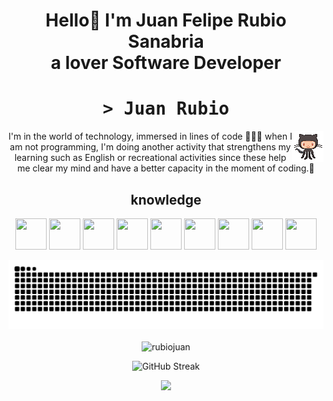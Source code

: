 <h1 align="center">Hello👋 I'm Juan Felipe Rubio Sanabria <br> a lover Software Developer </h1>

<div align="center">
<h1 align="center">
        <samp>&gt; Juan Rubio 
</h1>

<img src="https://raw.githubusercontent.com/lgzarturo/lgzarturo/master/assets/87202985-820dcb80-c2b6-11ea-9f56-7ec461c497c3.gif" alt="GitHub" style="float: right;" align="right"  width="50" height="50"/>

I'm in the world of technology, immersed in lines of code 👨🏻‍🚀 when I am not programming, I'm doing another activity that strengthens my learning such as English or recreational activities since these help me clear my mind and have a better capacity in the moment of coding.📱

<!DOCTYPE html>
<html lang="en">
<head>
    <meta charset="UTF-8">
    <meta name="viewport" content="width=device-width, initial-scale=1.0">
</head>
<body>
    <h2 align="center">knowledge</h2>
<p align="center">
  <img src="https://cdn3.iconfinder.com/data/icons/logos-and-brands-adobe/512/267_Python-512.png" width="50" height="50">
  <img src="https://upload.wikimedia.org/wikipedia/commons/thumb/3/38/HTML5_Badge.svg/2048px-HTML5_Badge.svg.png" width="50" height="50">
  <img src="https://upload.wikimedia.org/wikipedia/commons/thumb/6/62/CSS3_logo.svg/800px-CSS3_logo.svg.png" width="50" height="50">
  <img src="https://upload.wikimedia.org/wikipedia/commons/6/6a/JavaScript-logo.png" width="50" height="50">
  <img src="https://victorroblesweb.es/wp-content/uploads/2018/04/git.png" width="50" height="50">    
  <img src="https://cdn4.iconfinder.com/data/icons/logos-and-brands/512/181_Java_logo_logos-512.png" width="50" height="50">    
<img src="https://cdn.icon-icons.com/icons2/2699/PNG/512/mysql_logo_icon_169940.png" width="50" height="50">              
<img src="https://upload.wikimedia.org/wikipedia/commons/thumb/7/79/Spring_Boot.svg/640px-Spring_Boot.svg.png" width="50" height="50">    
<img src="https://cdn.iconscout.com/icon/free/png-256/free-postgresql-logo-icon-download-in-svg-png-gif-file-formats--programming-langugae-freebies-pack-logos-icons-1175119.png?f=webp" width="50" height="50"> 

</p>

</body>
</html>
<picture style="jutify">
  <source media="(prefers-color-scheme: dark)" srcset="https://raw.githubusercontent.com/CODE-G-ROOT/CODE-G-ROOT/output/github-contribution-grid-snake-dark.svg">
  <img alt="github contribution grid snake animation" src="https://raw.githubusercontent.com/CODE-G-ROOT/CODE-G-ROOT/output/github-contribution-grid-snake.svg">
</picture>  
<br><br>

<div align="center">
  
<img src="https://github-readme-stats.vercel.app/api/top-langs?username=rubiojuan&show_icons=true&locale=en&layout=compact&theme=algolia&bg_color=0,000000,130F40&border_radius=8&langs_count=20&hide=hack,swift,kotlin,objective-c" alt="rubiojuan" />

<img src="https://github-readme-streak-stats.herokuapp.com?user=RubioJuan&theme=tokyonight&border_radius=20&date_format=j%20M%5B%20Y%5D&mode=weekly" alt="GitHub Streak" />  </p>
</div>

  <img src="https://visitcount.itsvg.in/api?id=RubioJuan&label=Profile%20Views&color=0&icon=5&pretty=false" />

